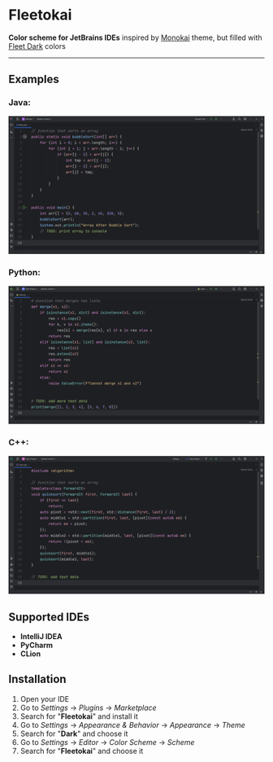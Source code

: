 # Fleetokai

**Color scheme for JetBrains IDEs** inspired by <ins>Monokai</ins> theme, but filled with <ins>Fleet Dark</ins> colors

---

## Examples

### Java:
![](images/java.png)

### Python:
![](images/python.png)

### C++:
![](images/cpp.png)

## Supported IDEs

- **IntelliJ IDEA**
- **PyCharm**
- **CLion**

## Installation

1. Open your IDE
2. Go to _Settings_ -> _Plugins_ -> _Marketplace_
3. Search for "**Fleetokai**" and install it
4. Go to _Settings_ -> _Appearance & Behavior_ -> _Appearance_ -> _Theme_
5. Search for "**Dark**" and choose it
6. Go to _Settings_ -> _Editor_ -> _Color Scheme_ -> _Scheme_
7. Search for "**Fleetokai**" and choose it
